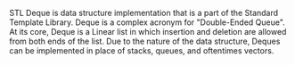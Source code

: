 STL Deque is data structure implementation that is a part of the Standard Template Library. Deque is a complex acronym for "Double-Ended Queue".
At its core, Deque is a Linear list in which insertion and deletion are allowed from both ends of the list. Due to the nature of the data structure, Deques 
can be implemented in place of stacks, queues, and oftentimes vectors. 
